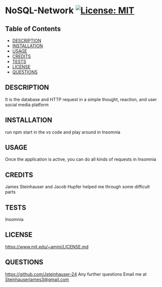 # NoSQL-Network [![License: MIT](https://img.shields.io/badge/License-MIT-yellow.svg)](https://opensource.org/licenses/MIT)
  ## Table of Contents
  - [DESCRIPTION](#description)
  - [INSTALLATION](#installation)
  - [USAGE](#usage)
  - [CREDITS](#credits)
  - [TESTS](#tests)
  - [LICENSE](#license)
  - [QUESTIONS](#questions) 

## DESCRIPTION
It is the database and HTTP request in a simple thought, reaction, and user social media platform
## INSTALLATION
run npm start in the vs code and play around in Insomnia
## USAGE
Once the application is active, you can do all kinds of requests in Insomnia
## CREDITS
James Steinhauser and Jacob Hupfer helped me through some difficult parts
## TESTS
Insomnia
## LICENSE
https://www.mit.edu/~amini/LICENSE.md
## QUESTIONS
https://github.com/Jsteinhauser-24
Any further questions Email me at Steinhauserjames3@gmail.com